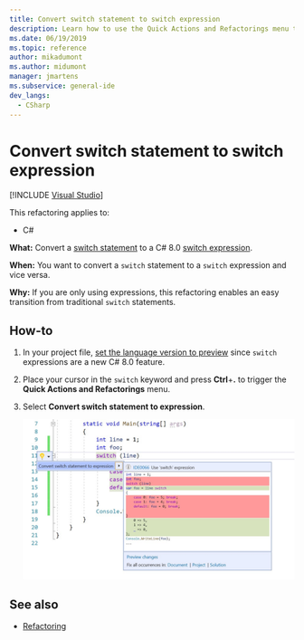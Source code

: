 ```yaml
---
title: Convert switch statement to switch expression
description: Learn how to use the Quick Actions and Refactorings menu to convert a switch statement to a C# 8.0 switch expression.
ms.date: 06/19/2019
ms.topic: reference
author: mikadumont
ms.author: midumont
manager: jmartens
ms.subservice: general-ide
dev_langs:
  - CSharp
---
```

# Convert switch statement to switch expression

 [!INCLUDE [Visual Studio](~/includes/applies-to-version/vs-windows-only.md)]

This refactoring applies to:

- C#

**What:** Convert a [switch statement](/dotnet/csharp/language-reference/keywords/switch) to a C# 8.0 [switch expression](/dotnet/csharp/whats-new/csharp-8#switch-expressions).

**When:** You want to convert a `switch` statement to a `switch` expression and vice versa. 

**Why:** If you are only using expressions, this refactoring enables an easy transition from traditional `switch` statements.

## How-to

1. In your project file, [set the language version to preview](/dotnet/csharp/language-reference/configure-language-version#edit-the-project-file) since `switch` expressions are a new C# 8.0 feature.
2. Place your cursor in the `switch` keyword and press **Ctrl**+**.** to trigger the **Quick Actions and Refactorings** menu.
3. Select **Convert switch statement to expression**.

   ![Convert switch statement to switch expression](media/convert-switch-statement-to-switch-expression.png) 

## See also

- [Refactoring](../refactoring-in-visual-studio.md)

